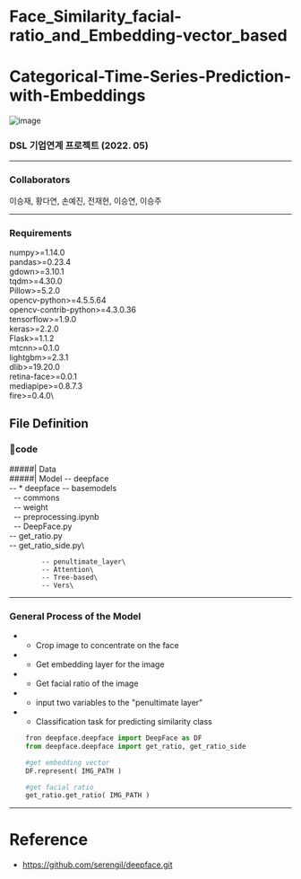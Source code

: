 # Face_Similarity_facial-ratio_and_Embedding-vector_based

# Categorical-Time-Series-Prediction-with-Embeddings
![image]((https://github.com/jayl-ee/Face_Similarity_facial-ratio_and_Embedding-vector_based/blob/main/Data/스크린샷%202022-05-28%20오후%2012.01.56.png))

### DSL 기업연계 프로젝트 (2022. 05)
___

### Collaborators
이승재, 황다연, 손예진, 전재현, 이승연, 이승주
___
### Requirements
numpy>=1.14.0\
pandas>=0.23.4\
gdown>=3.10.1\
tqdm>=4.30.0\
Pillow>=5.2.0\
opencv-python>=4.5.5.64\
opencv-contrib-python>=4.3.0.36\
tensorflow>=1.9.0\
keras>=2.2.0\
Flask>=1.1.2\
mtcnn>=0.1.0\
lightgbm>=2.3.1\
dlib>=19.20.0\
retina-face>=0.0.1\
mediapipe>=0.8.7.3\
fire>=0.4.0\

## File Definition
### 📁code
#####| Data\
#####| Model -- deepface \
             -- * deepface -- basemodels\
                           -- commons\
                           -- weight\
                           -- preprocessing.ipynb\
                           -- DeepFace.py\
                           -- get_ratio.py\
                           -- get_ratio_side.py\

            -- penultimate_layer\
            -- Attention\
            -- Tree-based\
            -- Vers\


___
### General Process of the Model
* - Crop image to concentrate on the face
* - Get embedding layer for the image
* - Get facial ratio of the image
* - input two variables to the "penultimate layer"
* - Classification task for predicting similarity class

```python
    fron deepface.deepface import DeepFace as DF
    from deepface.deepface import get_ratio, get_ratio_side

    #get embedding vector
    DF.represent( IMG_PATH )

    #get facial ratio
    get_ratio.get_ratio( IMG_PATH )
```

    

___

# Reference
- https://github.com/serengil/deepface.git
